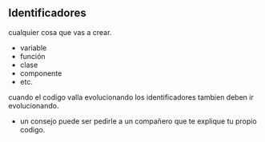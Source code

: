 ## Identificadores
cualquier cosa que vas a crear.
- variable
- función
- clase
- componente
- etc.

cuando el codigo valla evolucionando los identificadores tambien deben ir evolucionando.

- un consejo puede ser pedirle a un compañero que te explique tu propio codigo.